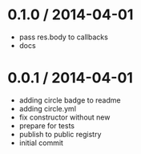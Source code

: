 
0.1.0 / 2014-04-01
==================

 * pass res.body to callbacks
 * docs

0.0.1 / 2014-04-01
==================

 * adding circle badge to readme
 * adding circle.yml
 * fix constructor without new
 * prepare for tests
 * publish to public registry
 * initial commit
